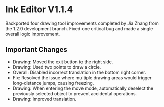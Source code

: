 # Ink Editor V1.1.4

Backported four drawing tool improvements completed by Jia Zhang from the 1.2.0 development branch. Fixed one critical bug and made a single overall logic improvement.

## Important Changes

+ Drawing: Moved the exit button to the right side.
+ Drawing: Used two points to draw a circle.
+ Overall: Disabled incorrect translation in the bottom right corner.
+ Fix: Resolved the issue where multiple drawing areas would trigger long-distance jumps, causing freezing.
+ Drawing: When entering the move mode, automatically deselect the previously selected object to prevent accidental operations.
+ Drawing: Improved translation.
